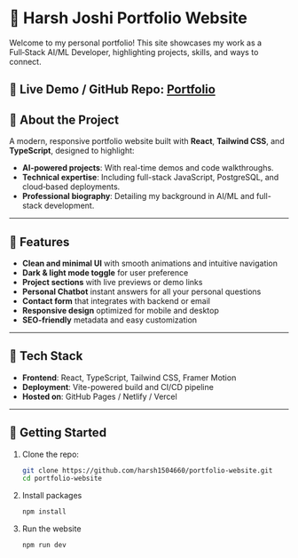 # 🔗 Harsh Joshi Portfolio Website

Welcome to my personal portfolio! This site showcases my work as a Full‑Stack AI/ML Developer, highlighting projects, skills, and ways to connect.


🔗 **Live Demo / GitHub Repo**: [Portfolio](https://harsh-joshi-portfolio-zeta.vercel.app/)
---

## 📄 About the Project

A modern, responsive portfolio website built with **React**, **Tailwind CSS**, and **TypeScript**, designed to highlight:

- **AI-powered projects**: With real-time demos and code walkthroughs.
- **Technical expertise**: Including full-stack JavaScript, PostgreSQL, and cloud‑based deployments.
- **Professional biography**: Detailing my background in AI/ML and full-stack development.

---

## 🚀 Features

- **Clean and minimal UI** with smooth animations and intuitive navigation  
- **Dark & light mode toggle** for user preference  
- **Project sections** with live previews or demo links  
- **Personal Chatbot** instant answers for all your personal questions
- **Contact form** that integrates with backend or email  
- **Responsive design** optimized for mobile and desktop  
- **SEO-friendly** metadata and easy customization

---

## 🧩 Tech Stack

- **Frontend**: React, TypeScript, Tailwind CSS, Framer Motion  
- **Deployment**: Vite-powered build and CI/CD pipeline  
- **Hosted on**: GitHub Pages / Netlify / Vercel

---

## 📁 Getting Started

1. Clone the repo:  
   ```bash
   git clone https://github.com/harsh1504660/portfolio-website.git
   cd portfolio-website 
   ```
2. Install packages
    ```bash
    npm install
    ```
2. Run the website
    ```bash
    npm run dev
    ```